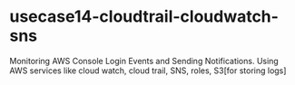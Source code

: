 # usecase14-cloudtrail-cloudwatch-sns
Monitoring AWS Console Login Events and Sending Notifications. Using AWS services like cloud watch, cloud trail, SNS, roles, S3[for storing logs]
